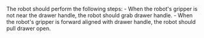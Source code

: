 
The robot should perform the following steps:
    - When the robot's gripper is not near the drawer handle, the robot should grab drawer handle.
    - When the robot's gripper is forward aligned with drawer handle, the robot should pull drawer open.